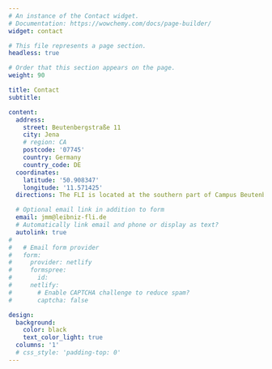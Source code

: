 ```yaml
---
# An instance of the Contact widget.
# Documentation: https://wowchemy.com/docs/page-builder/
widget: contact

# This file represents a page section.
headless: true

# Order that this section appears on the page.
weight: 90

title: Contact
subtitle:

content:
  address:
    street: Beutenbergstraße 11
    city: Jena
    # region: CA
    postcode: '07745'
    country: Germany
    country_code: DE
  coordinates:
    latitude: '50.908347'
    longitude: '11.571425'
  directions: The FLI is located at the southern part of Campus Beutenberg in Jena and can easily be recognized by the long white laboratory building stretching along the road. This is where you can find the reception and the auditorium Nucleus. 

  # Optional email link in addition to form
  email: jmm@leibniz-fli.de
  # Automatically link email and phone or display as text?
  autolink: true
# 
#   # Email form provider
#   form:
#     provider: netlify
#     formspree:
#       id:
#     netlify:
#       # Enable CAPTCHA challenge to reduce spam?
#       captcha: false

design:
  background:
    color: black
    text_color_light: true
  columns: '1'
  # css_style: 'padding-top: 0'
---
```

